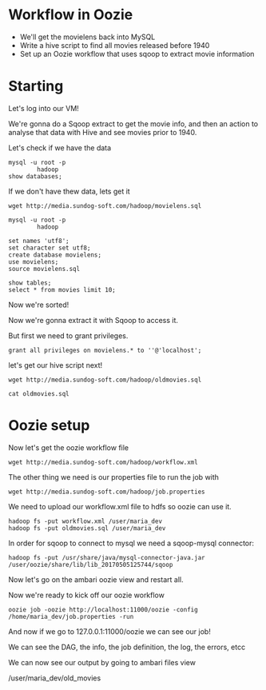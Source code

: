 # Workflow in Oozie

* We'll get the movielens back into MySQL
* Write a hive script to find all movies released before 1940
* Set up an Oozie workflow that uses sqoop to extract movie information

# Starting

Let's log into our VM!

We're gonna do a Sqoop extract to get the movie info, and then an action to analyse that data with Hive and see movies prior to 1940.

Let's check if we have the data

```
mysql -u root -p
        hadoop
show databases;
```

If we don't have thew data, lets get it

```
wget http://media.sundog-soft.com/hadoop/movielens.sql

mysql -u root -p
        hadoop

set names 'utf8';
set character set utf8;
create database movielens;
use movielens;
source movielens.sql

show tables;
select * from movies limit 10;
```

Now we're sorted!

Now we're gonna extract it with Sqoop to access it.

But first we need to grant privileges.

```
grant all privileges on movielens.* to ''@'localhost';
```

let's get our hive script next!

```
wget http://media.sundog-soft.com/hadoop/oldmovies.sql

cat oldmovies.sql
```

# Oozie setup

Now let's get the oozie workflow file

```
wget http://media.sundog-soft.com/hadoop/workflow.xml
```

The other thing we need is our properties file to run the job with

```
wget http://media.sundog-soft.com/hadoop/job.properties
```

We need to upload our workflow.xml file to hdfs so oozie can use it.

```
hadoop fs -put workflow.xml /user/maria_dev
hadoop fs -put oldmovies.sql /user/maria_dev
```

In order for sqoop to connect to mysql we need a sqoop-mysql connector:

```
hadoop fs -put /usr/share/java/mysql-connector-java.jar /user/oozie/share/lib/lib_20170505125744/sqoop
```

Now let's go on the ambari oozie  view and restart all.

Now we're ready to kick off our oozie workflow

```
oozie job -oozie http://localhost:11000/oozie -config /home/maria_dev/job.properties -run
```

And now if we go to 127.0.0.1:11000/oozie we can see our job!

We can see the DAG, the info, the job definition, the log, the errors, etcc

We can now see our output by going to ambari files view

/user/maria_dev/old_movies













